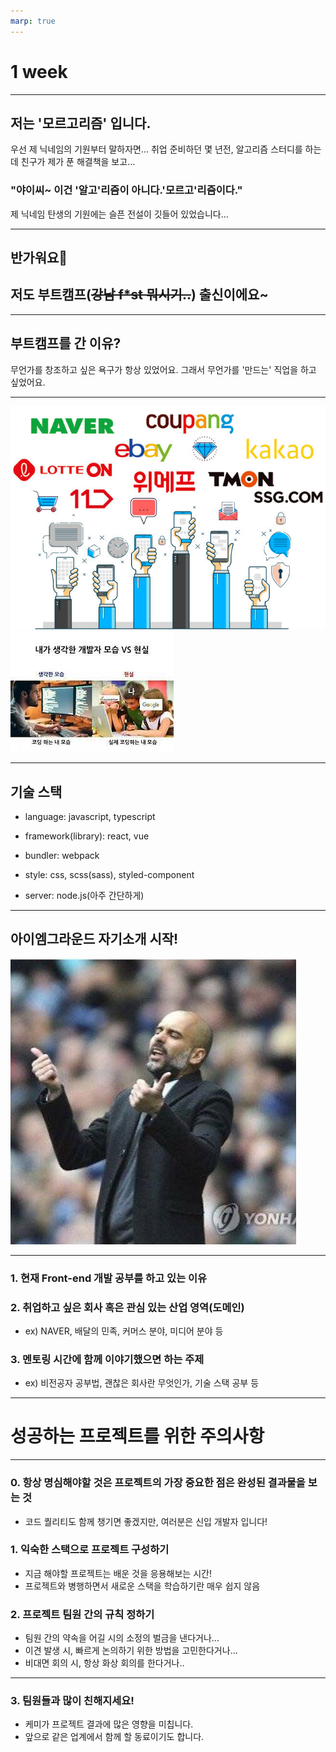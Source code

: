 ```yaml
---
marp: true
---
```


# 1 week

---

## 저는 '모르고리즘' 입니다.

우선 제 닉네임의 기원부터 말하자면...
취업 준비하던 몇 년전, 알고리즘 스터디를 하는데
친구가 제가 푼 해결책을 보고...

### "야이씨~ 이건 '알고'리즘이 아니다.'모르고'리즘이다."

제 닉네임 탄생의 기원에는 슬픈 전설이 깃들어 있었습니다...

---

## 반가워요👋

## 저도 부트캠프(~~강남 f*st 뭐시기..~~) 출신이에요~

---
## 부트캠프를 간 이유?
무언가를 창조하고 싶은 욕구가 항상 있었어요.
그래서 무언가를 '만드는' 직업을 하고 싶었어요.


---
![bg w:80%](../../../../attachments/2023-01-04-19-02-27.png)
![bg w:90%](../../../../attachments/2023-01-04-18-35-40.png)

---
## 기술 스택
- language: javascript, typescript
- framework(library): react, vue

- bundler: webpack
- style: css, scss(sass), styled-component
- server:  node.js(아주 간단하게)
---

## 아이엠그라운드 자기소개 시작!

![bg right](../../../../attachments/2023-01-04-18-16-30.png)

---

### 1. 현재 Front-end 개발 공부를 하고 있는 이유

### 2. 취업하고 싶은 회사 혹은 관심 있는 산업 영역(도메인)

- ex) NAVER, 배달의 민족, 커머스 분야, 미디어 분야 등

### 3. 멘토링 시간에 함께 이야기했으면 하는 주제

- ex) 비전공자 공부법, 괜찮은 회사란 무엇인가, 기술 스택 공부 등

---
# 성공하는 프로젝트를 위한 주의사항
---
### 0. 항상 명심해야할 것은 프로젝트의 가장 중요한 점은 완성된 결과물을 보는 것
- 코드 퀄리티도 함께 챙기면 좋겠지만, 여러분은 신입 개발자 입니다!
### 1. 익숙한 스택으로 프로젝트 구성하기
- 지금 해야할 프로젝트는 배운 것을 응용해보는 시간!
- 프로젝트와 병행하면서 새로운 스택을 학습하기란 매우 쉽지 않음

### 2. 프로젝트 팀원 간의 규칙 정하기
- 팀원 간의 약속을 어길 시의 소정의 벌금을 낸다거나...
- 이견 발생 시, 빠르게 논의하기 위한 방법을 고민한다거나...
- 비대면 회의 시, 항상 화상 회의를 한다거나..


___

### 3. 팀원들과 많이 친해지세요!
- 케미가 프로젝트 결과에 많은 영향을 미칩니다.
- 앞으로 같은 업계에서 함께 할 동료이기도 합니다.


